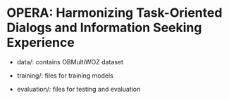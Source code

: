 # OPERA:  Harmonizing Task-Oriented Dialogs and Information Seeking Experience

- data/: contains OBMultiWOZ dataset

- training/: files for training models

- evaluation/: files for testing and evaluation 
